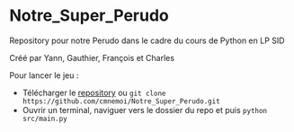# Notre_Super_Perudo
Repository pour notre Perudo dans le cadre du cours de Python en LP SID

Créé par Yann, Gauthier, François et Charles

Pour lancer le jeu :
 * Télécharger le [repository](https://github.com/cmnemoi/Notre_Super_Perudo/archive/refs/heads/main.zip) ou `git clone https://github.com/cmnemoi/Notre_Super_Perudo.git`
 * Ouvrir un terminal, naviguer vers le dossier du repo et puis `python src/main.py`
